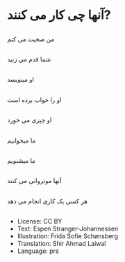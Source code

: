 # آنها چی کار می کنند?

##
من صحبت می کنم

##
شما قدم مي زنيد

##
او مينويسد

##
او را خواب برده است

##
او چيزی می خورد

##
ما میخوانيم

##
ما ميشنويم

##
آنها موتروانی می کنند

##
هر کسی يک کاری انجام می دهد

##
* License: CC BY
* Text: Espen Stranger-Johannessen
* Illustration: Frida Sofie Schønsberg
* Translation: Shir Ahmad Laiwal
* Language: prs
